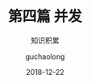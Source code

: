 ---
layout:     post
title:      第四篇 并发
subtitle:   知识积累
date:       2018-12-22
author:     guchaolong
header-img: img/post-bg-re-vs-ng2.jpg
catalog: true
category: Java
tags:
       - Java
---